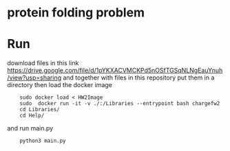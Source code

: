 # protein folding problem

# Run 
download files in this link
https://drive.google.com/file/d/1pYKXACVMCKPd5nOSfTGSqNLNgEauYnuh/view?usp=sharing
and together with files in this repository put them in a directory then load the docker image
```
    sudo docker load < HW2Image
    sudo  docker run -it -v ./:/Libraries --entrypoint bash chargefw2
    cd Libraries/
    cd Help/
```
and run main.py
```
    python3 main.py
```
